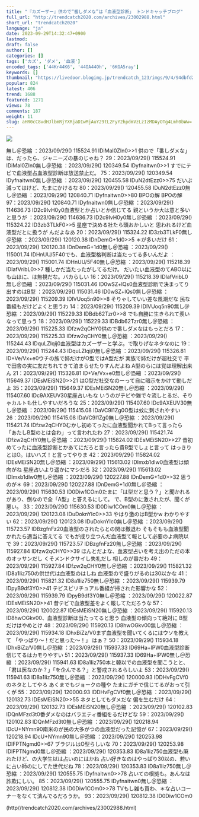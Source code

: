 ```yaml
---
title: "『カズーザー』供ので“番しダメな”は「血液型診断」 トンドキャッチブログ"
full_url: "http://trendcatch2020.com/archives/23002988.html"
short_url: "trendcatch2020"
language: "ja"
date: 2023-09-29T14:32:47+0900
lastmod: 
draft: false
author: []
categories: []
tags: ['カズ', 'ダメ', '血液']
encoded_tags: ['44Kr44K6', '44OA44Oh', '6KGA5ray']
keywords: []
thumbnail: "https://livedoor.blogimg.jp/trendcatch_123/imgs/9/4/94dbfd25.jpg"
popular: 824
latest: 406
trend: 1688
featured: 1271
views: 78
comments: 187
weight: 11
slug: aHR0cC8vdHJlbmRjYXRjaDIwMjAuY29tL2FyY2hpdmVzLzIzMDAyOTg4Lmh0bWw=
---
```


![](https://livedoor.blogimg.jp/trendcatch_123/imgs/9/4/94dbfd25.jpg)

無し＠恐縮 ：2023/09/29() 115524.91 IDiMaI0ZIn0>>1 供ので「番しダメな」は、だったら、ジャニーズの暴のじゃね？ 29：2023/09/29() 115524.91 IDiMaI0ZIn0無し＠恐縮 ：2023/09/29() 120349.54 IDyfnaitwn0>>1 すでにテビで血液型占血液型診断は放送禁止だ。 75：2023/09/29() 120349.54 IDyfnaitwn0無し＠恐縮 ：2023/09/29() 120455.58 IDuN2dtEzz0>>75 だいぶ減ってはけど、たまにかけるな 80：2023/09/29() 120455.58 IDuN2dtEzz0無し＠恐縮 ：2023/09/29() 120840.71 IDyfnaitwn0>>80 BPOの解 BPOの解97：2023/09/29() 120840.71 IDyfnaitwn0無し＠恐縮 ：2023/09/29() 114636.73 ID2c9IvH0y0血液型とか占いとか信じてる 親というか大は意と多いと思うが ：2023/09/29() 114636.73 ID2c9IvH0y0無し＠恐縮 ：2023/09/29() 115324.22 ID3zb3TLkF0>>5 星座で決める社たら頭おかしいと 思われるけど血液型だとに扱うが んだよなあ 20：2023/09/29() 115324.22 ID3zb3TLkF0無し＠恐縮 ：2023/09/29() 120120.38 IDnDemG+1d0>>5 ＊が多いだけ 61：2023/09/29() 120120.38 IDnDemG+1d0無し＠恐縮 ：2023/09/29() 115001.74 IDHnUU/5F40でも、血液型格判断は当たってる多いんだよ ：2023/09/29() 115001.74 IDHnUU/5F40無し＠恐縮 ：2023/09/29() 115218.39 IDIafVribL0>>7 種しかだ当たったがしてるだけ。 だいたい血液型のてABO以にも山ほに、は無視だな。バカらしい 16：2023/09/29() 115218.39 IDIafVribL0無し＠恐縮 ：2023/09/29() 115031.46 ID0wSZ+lQs0血液型診断で決まってり出すのはB型 ：2023/09/29() 115031.46 ID0wSZ+lQs0無し＠恐縮 ：2023/09/29() 115209.39 IDlVUoq5n90>>8 そりゃしていい差な風潮だな 民な番組もだけどよくと思うわ 14：2023/09/29() 115209.39 IDlVUoq5n90無し＠恐縮 ：2023/09/29() 115229.33 IDBdb62Tzr0>>8 でも自勝に生きられて羨いなって思っう 18：2023/09/29() 115229.33 IDBdb62Tzr0無し＠恐縮 ：2023/09/29() 115225.33 IDfzw2qCHY0供ので番しダメなはもっとだろ 17：2023/09/29() 115225.33 IDfzw2qCHY0無し＠恐縮 ：2023/09/29() 115244.43 IDquLZIqij0血液型はカズーザーと学ぶ。で取りげなネタなのに 19：2023/09/29() 115244.43 IDquLZIqij0無し＠恐縮 ：2023/09/29() 115326.81 ID+Ve/Vx+e0ウチの族で姉だけがO型ではA型だが 実族で姉だけが超社交で 平で田舎の実に友だちれてきて泊まらせたりすんだよね A型のらには覚は理解出来ん 21：2023/09/29() 115326.81 ID+Ve/Vx+e0無し＠恐縮 ：2023/09/29() 115649.37 IDEsMEiSN20>>21 はO型だ社交なのーって自に暗示をかけて動しだよ 35：2023/09/29() 115649.37 IDEsMEiSN20無し＠恐縮 ：2023/09/29() 115407.60 IDc9AXEUV30星座占いもな いうのがテビや雑で々流しとるだ、そりゃカルトも仕しやすいだろうな 25：2023/09/29() 115407.60 IDc9AXEUV30無し＠恐縮 ：2023/09/29() 115415.08 IDaVC9I1Zg0O型は蚊に刺されやすい 26：2023/09/29() 115415.08 IDaVC9I1Zg0無し＠恐縮 ：2023/09/29() 115421.74 IDfzw2qCHY0むかし初めてったに血液型聞かれてBって言ったら「あたしB型のとは合わ」って言われたわ 27：2023/09/29() 115421.74 IDfzw2qCHY0無し＠恐縮 ：2023/09/29() 115824.02 IDEsMEiSN20>>27 昔初めてったに血液型診断とかあてにだろと言ったら貴B型でしょと言って はっきりとはO。はいハズ！と言ってやりま 42：2023/09/29() 115824.02 IDEsMEiSN20無し＠恐縮 ：2023/09/29() 115613.02 IDImxb1dlw0血液型は傾向がね 星座占いより遥かにマシだろ 32：2023/09/29() 115613.02 IDImxb1dlw0無し＠恐縮 ：2023/09/29() 120227.88 IDnDemG+1d0>>32 思うのが＊ 69：2023/09/29() 120227.88 IDnDemG+1d0無し＠恐縮 ：2023/09/29() 115630.53 ID0Diw1COm0たまに「は型だと思う？」と聞かれるがあり、倒なので全「A型」と答えるにして。 で、B型のに激されたが、聞くが悪い。 33：2023/09/29() 115630.53 ID0Diw1COm0無し＠恐縮 ：2023/09/29() 120123.08 IDuDoknYIc0>>33 やはり激のはB型かw わかりやすい 62：2023/09/29() 120123.08 IDuDoknYIc0無し＠恐縮 ：2023/09/29() 115723.57 IDBzgfnFz20血液型のされたらとの関は撤退わ そもそもも血液型聞かれたら適当に答えてる でもが成り立つんだ血液型て報として必要のよ病院以で 39：2023/09/29() 115723.57 IDBzgfnFz20無し＠恐縮 ：2023/09/29() 115927.84 IDfzw2qCHY0>>39 ほんとだよな、血液型占いを考え出のただの本のオッサンだし くそメンドクサイし失礼だし 相しのが番だわ 49：2023/09/29() 115927.84 IDfzw2qCHY0無し＠恐縮 ：2023/09/29() 115821.32 ID8a1Iiz750の供世代は血液型のはしね 血液型ので盛りがるのは30以かな 41：2023/09/29() 115821.32 ID8a1Iiz750無し＠恐縮 ：2023/09/29() 115939.79 IDpyB9df3Y0>>41 テビスピリチュアル番組が掃された影響かな 52：2023/09/29() 115939.79 IDpyB9df3Y0無し＠恐縮 ：2023/09/29() 120022.87 IDEsMEiSN20>>41 昔テビで血液型差をよく報してただろうな 57：2023/09/29() 120022.87 IDEsMEiSN20無し＠恐縮 ：2023/09/29() 115920.13 ID8hwOGkv00、血液型診断は当たってると思う 血液型の傾向って絶対に B型だけはやめとけ 48：2023/09/29() 115920.13 ID8hwOGkv00無し＠恐縮 ：2023/09/29() 115934.18 IDhxBiZz/V0まず血液型を聞いてくるにはウソを教えて 「やっぱり～！だと思った～！」 はぁ？ 50：2023/09/29() 115934.18 IDhxBiZz/V0無し＠恐縮 ：2023/09/29() 115937.33 ID69Ha+lPW0血液型診断信じてるはカモりやすい 51：2023/09/29() 115937.33 ID69Ha+lPW0無し＠恐縮 ：2023/09/29() 115941.63 ID8a1Iiz750本と韓以での血液型を聞こうとと、 「君は医なのか？」「を企んでる？」と警戒されるらしいよ 53：2023/09/29() 115941.63 ID8a1Iiz750無し＠恐縮 ：2023/09/29() 120000.93 IDDHvFgCVf0のネタとしてやろ あくまでもジョークの種や たまにガチで信じてるがおって引くが 55：2023/09/29() 120000.93 IDDHvFgCVf0無し＠恐縮 ：2023/09/29() 120132.73 IDEsMEiSN20>>55 ネタとしてもダメだな 偏を生むだけ 64：2023/09/29() 120132.73 IDEsMEiSN20無し＠恐縮 ：2023/09/29() 120102.83 IDQnMFzd3t0番ダメなのはバラエティ番組をるだけどな 59：2023/09/29() 120102.83 IDQnMFzd3t0無し＠恐縮 ：2023/09/29() 120218.94 IDcU+NYmn90南米のが民の大多がつの血液型だった記憶が 67：2023/09/29() 120218.94 IDcU+NYmn90無し＠恐縮 ：2023/09/29() 120253.98 IDlFPTNgmd0>>67 ブラジルはO型らしいな 70：2023/09/29() 120253.98 IDlFPTNgmd0無し＠恐縮 ：2023/09/29() 120353.83 ID8a1Iiz750血液型も廃れたけど、の大学生以は占いのにはかね 占い好きなのはやっぱり30以の、若いに占い師のにしてた世代だね 78：2023/09/29() 120353.83 ID8a1Iiz750無し＠恐縮 ：2023/09/29() 120555.75 IDyfnaitwn0>>78 占いての根拠も。あんなは詐欺にしい。 85：2023/09/29() 120555.75 IDyfnaitwn0無し＠恐縮 ：2023/09/29() 120812.38 ID0Diw1COm0>>78 TVもし雑も買わ、＊な占いコーナーをなくて済んでるだろうか。 93：2023/09/29() 120812.38 ID0Diw1COm0

(http//trendcatch2020.com/archives/23002988.html)
